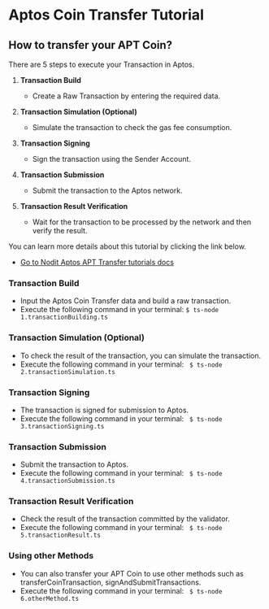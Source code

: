 # Aptos Coin Transfer Tutorial

## How to transfer your APT Coin?

There are 5 steps to execute your Transaction in Aptos.

1. **Transaction Build**

   - Create a Raw Transaction by entering the required data.

2. **Transaction Simulation (Optional)**

   - Simulate the transaction to check the gas fee consumption.

3. **Transaction Signing**

   - Sign the transaction using the Sender Account.

4. **Transaction Submission**

   - Submit the transaction to the Aptos network.

5. **Transaction Result Verification**

   - Wait for the transaction to be processed by the network and then verify the result.

You can learn more details about this tutorial by clicking the link below.

- [Go to Nodit Aptos APT Transfer tutorials docs](https://developer.nodit.io/docs/sending-apt-coin)

### Transaction Build

- Input the Aptos Coin Transfer data and build a raw transaction.
- Execute the following command in your terminal:
  `$ ts-node 1.transactionBuilding.ts`

### Transaction Simulation (Optional)

- To check the result of the transaction, you can simulate the transaction.
- Execute the following command in your terminal:
  ` $ ts-node 2.transactionSimulation.ts`

### Transaction Signing

- The transaction is signed for submission to Aptos.
- Execute the following command in your terminal:
  ` $ ts-node 3.transactionSigning.ts`

### Transaction Submission

- Submit the transaction to Aptos.
- Execute the following command in your terminal:
  ` $ ts-node 4.transactionSubmission.ts`

### Transaction Result Verification

- Check the result of the transaction committed by the validator.
- Execute the following command in your terminal:
  ` $ ts-node 5.transactionResult.ts`

### Using other Methods

- You can also transfer your APT Coin to use other methods such as transferCoinTransaction, signAndSubmitTransactions.
- Execute the following command in your terminal:
  ` $ ts-node 6.otherMethod.ts`

